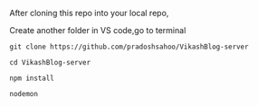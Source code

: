 After cloning this repo into your local repo,

Create another folder in VS code,go to terminal 

`git clone https://github.com/pradoshsahoo/VikashBlog-server`

`cd VikashBlog-server`

`npm install`

`nodemon`
